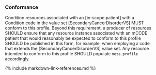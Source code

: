 ### Conformance

Condition resources associated with an [in-scope patient] with a Condition.code in the value set [SecondaryCancerDisorderVS] MUST conform to this profile. Beyond this requirement, a producer of resources SHOULD ensure that any resource instance associated with an mCODE patient that would reasonably be expected to conform to this profile SHOULD be published in this form, for example, when employing a code that extends the [SecondaryCancerDisorderVS] value set. Any resource intended to conform to this profile SHOULD populate `meta.profile` accordingly.

{% include markdown-link-references.md %}